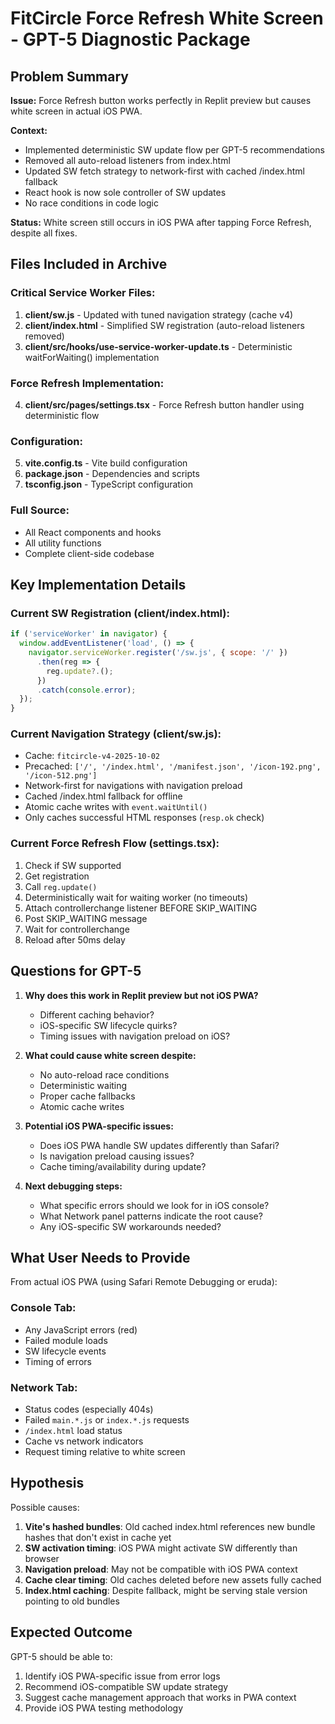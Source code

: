# FitCircle Force Refresh White Screen - GPT-5 Diagnostic Package

## Problem Summary

**Issue:** Force Refresh button works perfectly in Replit preview but causes white screen in actual iOS PWA.

**Context:**
- Implemented deterministic SW update flow per GPT-5 recommendations
- Removed all auto-reload listeners from index.html
- Updated SW fetch strategy to network-first with cached /index.html fallback
- React hook is now sole controller of SW updates
- No race conditions in code logic

**Status:** White screen still occurs in iOS PWA after tapping Force Refresh, despite all fixes.

## Files Included in Archive

### Critical Service Worker Files:
1. **client/sw.js** - Updated with tuned navigation strategy (cache v4)
2. **client/index.html** - Simplified SW registration (auto-reload listeners removed)
3. **client/src/hooks/use-service-worker-update.ts** - Deterministic waitForWaiting() implementation

### Force Refresh Implementation:
4. **client/src/pages/settings.tsx** - Force Refresh button handler using deterministic flow

### Configuration:
5. **vite.config.ts** - Vite build configuration
6. **package.json** - Dependencies and scripts
7. **tsconfig.json** - TypeScript configuration

### Full Source:
- All React components and hooks
- All utility functions
- Complete client-side codebase

## Key Implementation Details

### Current SW Registration (client/index.html):
```javascript
if ('serviceWorker' in navigator) {
  window.addEventListener('load', () => {
    navigator.serviceWorker.register('/sw.js', { scope: '/' })
      .then(reg => {
        reg.update?.();
      })
      .catch(console.error);
  });
}
```

### Current Navigation Strategy (client/sw.js):
- Cache: `fitcircle-v4-2025-10-02`
- Precached: `['/', '/index.html', '/manifest.json', '/icon-192.png', '/icon-512.png']`
- Network-first for navigations with navigation preload
- Cached /index.html fallback for offline
- Atomic cache writes with `event.waitUntil()`
- Only caches successful HTML responses (`resp.ok` check)

### Current Force Refresh Flow (settings.tsx):
1. Check if SW supported
2. Get registration
3. Call `reg.update()`
4. Deterministically wait for waiting worker (no timeouts)
5. Attach controllerchange listener BEFORE SKIP_WAITING
6. Post SKIP_WAITING message
7. Wait for controllerchange
8. Reload after 50ms delay

## Questions for GPT-5

1. **Why does this work in Replit preview but not iOS PWA?**
   - Different caching behavior?
   - iOS-specific SW lifecycle quirks?
   - Timing issues with navigation preload on iOS?

2. **What could cause white screen despite:**
   - No auto-reload race conditions
   - Deterministic waiting
   - Proper cache fallbacks
   - Atomic cache writes

3. **Potential iOS PWA-specific issues:**
   - Does iOS PWA handle SW updates differently than Safari?
   - Is navigation preload causing issues?
   - Cache timing/availability during update?

4. **Next debugging steps:**
   - What specific errors should we look for in iOS console?
   - What Network panel patterns indicate the root cause?
   - Any iOS-specific SW workarounds needed?

## What User Needs to Provide

From actual iOS PWA (using Safari Remote Debugging or eruda):

### Console Tab:
- Any JavaScript errors (red)
- Failed module loads
- SW lifecycle events
- Timing of errors

### Network Tab:
- Status codes (especially 404s)
- Failed `main.*.js` or `index.*.js` requests
- `/index.html` load status
- Cache vs network indicators
- Request timing relative to white screen

## Hypothesis

Possible causes:
1. **Vite's hashed bundles**: Old cached index.html references new bundle hashes that don't exist in cache yet
2. **SW activation timing**: iOS PWA might activate SW differently than browser
3. **Navigation preload**: May not be compatible with iOS PWA context
4. **Cache clear timing**: Old caches deleted before new assets fully cached
5. **Index.html caching**: Despite fallback, might be serving stale version pointing to old bundles

## Expected Outcome

GPT-5 should be able to:
1. Identify iOS PWA-specific issue from error logs
2. Recommend iOS-compatible SW update strategy
3. Suggest cache management approach that works in PWA context
4. Provide iOS PWA testing methodology
